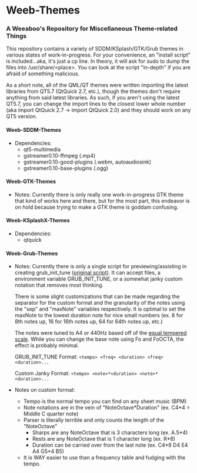 
Weeb-Themes
=============
### A Weeaboo's Repository for Miscellaneous Theme-related Things

This repository contains a variety of SDDM/KSplash/GTK/Grub themes in various states of work-in-progress.
For your convenience, an "install script" is included...aka, it's just a cp line. In theory, it will ask for sudo to dump the files into /usr/share/\<place>. You can look at the script "in-depth" if you are afraid of something malicious.

As a short note, all of the QML/QT themes were written importing the latest libraries from QT5.7 (QtQuick 2.7, etc.), though the themes don't require anything from said latest libraries. As such, if you aren't using the latest QT5.7, you can change the import lines to the closest lower whole number (aka import QtQuick 2.7 -> import QtQuick 2.0) and they should work on any QT5 version.

#### Weeb-SDDM-Themes
- Dependencies:
    - qt5-multimedia
    - gstreamer0.10-ffmpeg (.mp4)
    - gstreamer0.10-good-plugins (.webm, autoaudiosink)
    - gstreamer0.10-base-plugins (.ogg)

#### Weeb-GTK-Themes
- Notes:
    Currently there is only really one work-in-progress GTK theme that kind of works here and there, but for the most part, this endeavor is on hold because trying to make a GTK theme is goddam confusing.

#### Weeb-KSplashX-Themes
- Dependencies:
    - qtquick

#### Weeb-Grub-Themes
- Notes:
    Currently there is only a single script for previewing/assisting in creating grub_init_tune ([original script](http://www.iavit.org/~john/debian/grub.html)). It can accept files, a environment variable GRUB_INIT_TUNE, or a somewhat janky custom notation that removes most thinking. 

    There is some slight customizations that can be made regarding the separator for the custom format and the granularity of the notes using the "sep" and "maxNote" variables respectively. It is optimal to set the maxNote to the lowest duration note for nice small numbers (ex. 8 for 8th notes up, 16 for 16th notes up, 64 for 64th notes up, etc.)

    The notes were tuned to A4 or 440Hz based off of the [equal tempered scale](www.phy.mtu.edu/~suits/NoteFreqCalcs.html). While you can change the base note using Fo and FoOCTA, the effect is probably minimal.

    GRUB_INIT_TUNE Format:
    `<tempo> <freq> <duration> <freq> <duration>...`

    Custom Janky Format:
    `<tempo> <note>*<duration> <note>*<duration>...`

- Notes on custom format:
    - Tempo is the normal tempo you can find on any sheet music (BPM)
    - Note notations are in the vein of "NoteOctave*Duration" (ex. C4\*4 = Middle C quarter note)
    - Parser is literally terrible and only counts the length of the "NoteOctave"
        - Sharps are any NoteOctave that is 3 characters long (ex. A.5*4)
        - Rests are any NoteOctave that is 1 character long (ex. R\*8)
        - Duration can be carried over from the last note (ex. C4\*8 D4 E4 A4 G5\*4 B5)
    - It is WAY easier to use than a frequency table and fudging with the tempo.
